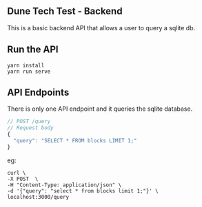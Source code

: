 ## Dune Tech Test - Backend

This is a basic backend API that allows a user to query a sqlite db.

## Run the API

```
yarn install
yarn run serve
```

## API Endpoints

There is only one API endpoint and it queries  the sqlite database.

```js
// POST /query
// Request body
{
  "query": "SELECT * FROM blocks LIMIT 1;"
}
```

eg:

```shell
curl \
-X POST  \
-H "Content-Type: application/json" \
-d '{"query": "select * from blocks limit 1;"}' \
localhost:3000/query
```
